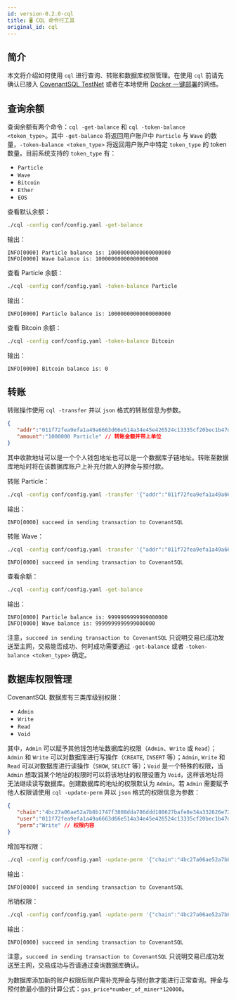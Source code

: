 ```yaml
---
id: version-0.2.0-cql
title: 🖥️ CQL 命令行工具
original_id: cql
---
```


## 简介

本文将介绍如何使用 `cql` 进行查询、转账和数据库权限管理。在使用 `cql` 前请先确认已接入 [CovenantSQL TestNet](quickstart) 或者在本地使用 [Docker 一键部署](development)的网络。

## 查询余额

查询余额有两个命令：`cql -get-balance` 和 `cql -token-balance <token_type>`。其中 `-get-balance` 将返回用户账户中 `Particle` 与 `Wave` 的数量，`-token-balance <token_type>` 将返回用户账户中特定 `token_type` 的 token 数量。目前系统支持的 `token_type` 有：

- `Particle`
- `Wave`
- `Bitcoin`
- `Ether`
- `EOS`

查看默认余额：

```bash
./cql -config conf/config.yaml -get-balance
```

输出：

```
INFO[0000] Particle balance is: 10000000000000000000
INFO[0000] Wave balance is: 10000000000000000000
```

查看 Particle 余额：

```bash
./cql -config conf/config.yaml -token-balance Particle
```

输出：

```
INFO[0000] Particle balance is: 10000000000000000000
```

查看 Bitcoin 余额：

```bash
./cql -config conf/config.yaml -token-balance Bitcoin
```

输出：

```
INFO[0000] Bitcoin balance is: 0
```

## 转账

转账操作使用 `cql -transfer` 并以 `json` 格式的转账信息为参数。

```json
{
   "addr":"011f72fea9efa1a49a6663d66e514a34e45e426524c13335cf20bec1b47d10d6", // 收款地址
   "amount":"1000000 Particle" // 转账金额并带上单位
}
```

其中收款地址可以是一个个人钱包地址也可以是一个数据库子链地址。转账至数据库地址时将在该数据库账户上补充付款人的押金与预付款。

转账 Particle：

```bash
./cql -config conf/config.yaml -transfer '{"addr":"011f72fea9efa1a49a6663d66e514a34e45e426524c13335cf20bec1b47d10d6","amount":"1000000 Particle"}'
```

输出：

```
INFO[0000] succeed in sending transaction to CovenantSQL
```

转账 Wave：

```bash
./cql -config conf/config.yaml -transfer '{"addr":"011f72fea9efa1a49a6663d66e514a34e45e426524c13335cf20bec1b47d10d6","amount":"1000000 Wave"}'
```

```
INFO[0000] succeed in sending transaction to CovenantSQL
```

查看余额： 

```bash
./cql -config conf/config.yaml -get-balance
```

输出：

```
INFO[0000] Particle balance is: 9999999999999000000
INFO[0000] Wave balance is: 9999999999999000000
```

注意，`succeed in sending transaction to CovenantSQL` 只说明交易已成功发送至主网，交易能否成功、何时成功需要通过 `-get-balance` 或者 `-token-balance <token_type>` 确定。

## 数据库权限管理

CovenantSQL 数据库有三类库级别权限：

- `Admin`
- `Write`
- `Read`
- `Void`

其中，`Admin` 可以赋予其他钱包地址数据库的权限（`Admin`、`Write` 或 `Read`）；`Admin` 和 `Write` 可以对数据库进行写操作（`CREATE`, `INSERT` 等）；`Admin`, `Write` 和 `Read` 可以对数据库进行读操作（`SHOW`, `SELECT` 等）；`Void` 是一个特殊的权限，当 `Admin` 想取消某个地址的权限时可以将该地址的权限设置为 `Void`，这样该地址将无法继续读写数据库。创建数据库的地址的权限默认为 `Admin`。若 `Admin` 需要赋予他人权限请使用 `cql -update-perm` 并以 `json` 格式的权限信息为参数：

```json
{
   "chain":"4bc27a06ae52a7b8b1747f3808dda786ddd188627bafe8e34a332626e7232ba5", // 需要进行权限变更的数据库地址
   "user":"011f72fea9efa1a49a6663d66e514a34e45e426524c13335cf20bec1b47d10d6", // 需要赋予权限的钱包地址
   "perm":"Write" // 权限内容
}
```

增加写权限：

```bash
./cql -config conf/config.yaml -update-perm '{"chain":"4bc27a06ae52a7b8b1747f3808dda786ddd188627bafe8e34a332626e7232ba5","user":"011f72fea9efa1a49a6663d66e514a34e45e426524c13335cf20bec1b47d10d6","perm":"Write"}'
```

输出：

```
INFO[0000] succeed in sending transaction to CovenantSQL
```

吊销权限：

```bash
./cql -config conf/config.yaml -update-perm '{"chain":"4bc27a06ae52a7b8b1747f3808dda786ddd188627bafe8e34a332626e7232ba5","user": "011f72fea9efa1a49a6663d66e514a34e45e426524c13335cf20bec1b47d10d6","perm":"Void"}'
```

输出：

```
INFO[0000] succeed in sending transaction to CovenantSQL
```

注意，`succeed in sending transaction to CovenantSQL` 只说明交易已成功发送至主网，交易成功与否请通过查询数据库确认。

为数据库添加新的账户权限后账户需补充押金与预付款才能进行正常查询。押金与预付款最小值的计算公式：`gas_price*number_of_miner*120000`。
